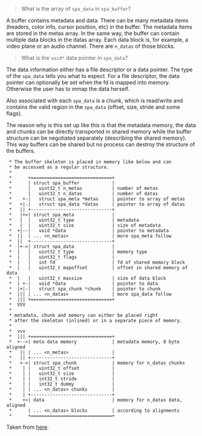> What is the array of `spa_data` in `spa_buffer`?

A buffer contains metadata and data. There can be many metadata items (headers, color info, cursor position, etc) in the buffer. The metadata items are stored in the metas array. In the same way, the buffer can contain multiple data blocks in the datas array. Each data block is, for example, a video plane or an audio channel. There are `n_datas` of those blocks.

> What is the `void*` data pointer in `spa_data`?

The data information either has a file descriptor or a data pointer. The type of the `spa_data` tells you what to expect. For a file descriptor, the data pointer can optionally be set when the fd is mapped into memory. Otherwise the user has to mmap the data herself.

Also associated with each `spa_data` is a chunk, which is read/write and contains the valid region in the `spa_data` (offset, size, stride and some flags).

The reason why is this set up like this is that the metadata memory, the data and chunks can be directly transported in shared memory while the buffer structure can be negotiated separately (describing the shared memory). This way buffers can be shared but no process can destroy the structure of the buffers.


	 * The buffer skeleton is placed in memory like below and can
	 * be accessed as a regular structure.
	 *
	 *      +==============================+
	 *      | struct spa_buffer            |
	 *      |   uint32_t n_metas           | number of metas
	 *      |   uint32_t n_datas           | number of datas
	 *    +-|   struct spa_meta *metas     | pointer to array of metas
	 *   +|-|   struct spa_data *datas     | pointer to array of datas
	 *   || +------------------------------+
	 *   |+>| struct spa_meta              |
	 *   |  |   uint32_t type              | metadata
	 *   |  |   uint32_t size              | size of metadata
	 *  +|--|   void *data                 | pointer to metadata
	 *  ||  | ... <n_metas>                | more spa_meta follow
	 *  ||  +------------------------------+
	 *  |+->| struct spa_data              |
	 *  |   |   uint32_t type              | memory type
	 *  |   |   uint32_t flags             |
	 *  |   |   int fd                     | fd of shared memory block
	 *  |   |   uint32_t mapoffset         | offset in shared memory of data
	 *  |   |   uint32_t maxsize           | size of data block
	 *  | +-|   void *data                 | pointer to data
	 *  |+|-|   struct spa_chunk *chunk    | pointer to chunk
	 *  ||| | ... <n_datas>                | more spa_data follow
	 *  ||| +==============================+
	 *  VVV
	 *
	 * metadata, chunk and memory can either be placed right
	 * after the skeleton (inlined) or in a separate piece of memory.
	 *
	 *  vvv
	 *  ||| +==============================+
	 *  +-->| meta data memory             | metadata memory, 8 byte aligned
	 *   || | ... <n_metas>                |
	 *   || +------------------------------+
	 *   +->| struct spa_chunk             | memory for n_datas chunks
	 *    | |   uint32_t offset            |
	 *    | |   uint32_t size              |
	 *    | |   int32_t stride             |
	 *    | |   int32_t dummy              |
	 *    | | ... <n_datas> chunks         |
	 *    | +------------------------------+
	 *    +>| data                         | memory for n_datas data, aligned
	 *      | ... <n_datas> blocks         | according to alignments
	 *      +==============================+
	 
Taken from [here](https://gitlab.freedesktop.org/pipewire/pipewire/-/blob/11f95fe11e07192cec19fddb4fafc708e023e49c/spa/include/spa/buffer/alloc.h).
